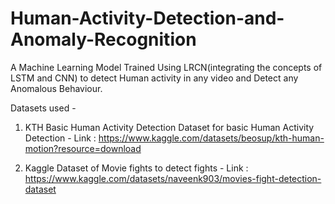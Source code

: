 # Human-Activity-Detection-and-Anomaly-Recognition
A Machine Learning Model Trained Using LRCN(integrating the concepts of LSTM and CNN) to detect Human activity in any video and Detect any Anomalous Behaviour.

Datasets used - 

1. KTH Basic Human Activity Detection Dataset for basic Human Activity Detection -
   Link : https://www.kaggle.com/datasets/beosup/kth-human-motion?resource=download

2. Kaggle Dataset of Movie fights to detect fights -
   Link : https://www.kaggle.com/datasets/naveenk903/movies-fight-detection-dataset
